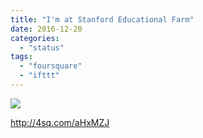 ```yaml
---
title: "I'm at Stanford Educational Farm"
date: 2016-12-20
categories: 
  - "status"
tags: 
  - "foursquare"
  - "ifttt"
---
```


![](images/2h72SLm)  
  
http://4sq.com/aHxMZJ
